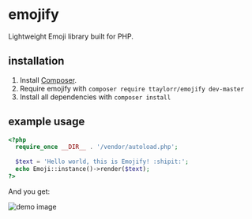 # emojify

Lightweight Emoji library built for PHP.

## installation

1. Install [Composer](https://getcomposer.org).
2. Require emojify with `composer require ttaylorr/emojify dev-master`
3. Install all dependencies with `composer install`

## example usage

```php
<?php
  require_once __DIR__ . '/vendor/autoload.php';
  
  $text = 'Hello world, this is Emojify! :shipit:';
  echo Emoji::instance()->render($text);
?>
```

And you get:

![demo image](http://puu.sh/8ai3X.png)
